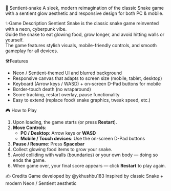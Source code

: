 🐍 Sentient-snake
A sleek, modern reimagination of the classic Snake game  with a sentient glow aesthetic and responsive design for both PC & mobile.

✨Game Description
Sentient Snake is the classic snake game reinvented with a neon, cyberpunk vibe.  
Guide the snake to eat glowing food, grow longer, and avoid hitting walls or yourself.  
The game features stylish visuals, mobile-friendly controls, and smooth gameplay for all devices.

🛠️Features
- Neon / Sentient-themed UI and blurred background  
- Responsive canvas that adapts to screen size (mobile, tablet, desktop)  
- Keyboard (Arrow keys / WASD) + on-screen D-Pad buttons for mobile  
- Border-touch death (no wraparound)  
- Score tracking, restart overlay, pause functionality  
- Easy to extend (replace food/ snake graphics, tweak speed, etc.)

🎮 How to Play
1. Upon loading, the game starts (or press **Restart**).  
2. **Move Controls**:  
   - **PC / Desktop**: Arrow keys or **WASD**  
   - **Mobile / Touch devices**: Use the on-screen D-Pad buttons  
3. **Pause / Resume**: Press **Spacebar**  
4. Collect glowing food items to grow your snake.  
5. Avoid colliding with walls (boundaries) or your own body — doing so ends the game.  
6. When game over, your final score appears — click **Restart** to play again.

✍️ Credits
Game developed by @ykhushbu183
Inspired by classic Snake + modern Neon / Sentient aesthetic
